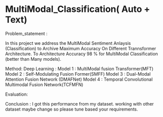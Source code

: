 # MultiModal_Classification( Auto + Text)

Problem_statement :

  In this project we address the MultiModal Sentiment Anlaysis (Classification) to Archive Maximum Accuracy On Different Trannsformer Architecture. To Architecture Accuracy 98 % for MultiModal Classification (better than Many models).

Method:
  Deep Learning :
    Model 1 : MultiModal fusion Transformer(MFT)
    Model 2 : Self-Modulating Fusion Former(SMFF)
    Model 3 : Dual-Modal Attention Fusion Network (DMAFNet)
    Model 4 : Temporal Convolutional Multimodal Fusion Network(TCFMFN)
    
Evaluation:




Conclusion :
  I got this performance from my dataset. working with other dataset maybe change so please tune based your requirements.
